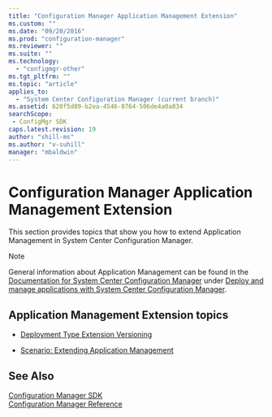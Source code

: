 ```yaml
---
title: "Configuration Manager Application Management Extension"
ms.custom: ""
ms.date: "09/20/2016"
ms.prod: "configuration-manager"
ms.reviewer: ""
ms.suite: ""
ms.technology:
  - "configmgr-other"
ms.tgt_pltfrm: ""
ms.topic: "article"
applies_to:
  - "System Center Configuration Manager (current branch)"
ms.assetid: 620f5d89-b2ea-4546-8764-506de4a0a034searchScope: - ConfigMgr SDKcaps.latest.revision: 19
author: "shill-ms"
ms.author: "v-suhill"
manager: "mbaldwin"
---
```

# Configuration Manager Application Management Extension
This section provides topics that show you how to extend Application Management in System Center Configuration Manager.  

> [!NOTE]
>  General information about Application Management can be found in the [Documentation for System Center Configuration Manager](https://technet.microsoft.com/en-us/library/mt346023.aspx) under [Deploy and manage applications with System Center Configuration Manager](https://technet.microsoft.com/en-us/library/mt627959.aspx).  

## Application Management Extension topics  

-   [Deployment Type Extension Versioning](../../develop/apps/deployment-type-extension-versioning.md)  

-   [Scenario: Extending Application Management](../../develop/apps/scenario--extending-application-management.md)  

## See Also  
 [Configuration Manager SDK](../../develop/core/misc/system-center-configuration-manager-sdk.md)   
 [Configuration Manager Reference](../../develop/reference/configuration-manager-reference.md)
